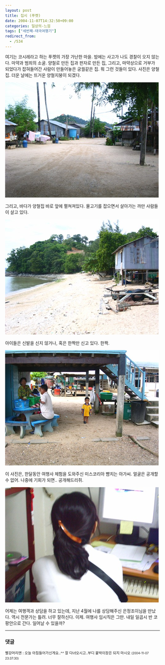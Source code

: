 ```yaml
---
layout: post
title: 집시 (푸켓)
date: 2004-11-07T14:32:50+09:00
categories: 일상의-느낌
tags: ["세번째-태국여행기"]
redirect_from:
  - /534
---
```


여기는 코시레라고 하는 푸켓의 가장 가난한 마을. 밤에는 사고가 나도 경찰이 오지 않는다. 마약과 범죄의 소굴. 양철로 만든 집과 판자로 만든 집, 그리고, 마약상으로 거부가 되었다가 잡혀들어간 사람이 만들어놓은 궁궐같은 집. 뭐 그런 것들이 있다. 사진은 양철집. 더운 날에는 뜨거운 양철지붕이 되겠다.

![ ](/assets/media/uploads_2004_11_PICT1737.jpg)

그리고, 바다가 양철집 바로 앞에 펼쳐져있다. 물고기를 잡으면서 살아가는 까만 사람들이 살고 있다.

![ ](/assets/media/uploads_2004_11_PICT1736.jpg)

아이들은 신발을 신지 않거나, 혹은 한짝만 신고 있다. 한짝.

![ ](/assets/media/uploads_2004_11_PICT1738.jpg)

이 사진은, 한달동안 여행사 체험을 도와주신 미스코리아 뺨치는 아가씨. 얼굴은 공개할 수 없어. 나중에 기회가 되면.. 공개해드리쥐.

![ ](/assets/media/uploads_2004_11_PICT1731.jpg)

어제는 여행객과 상담을 하고 있는데, 지난 4월에 나를 상담해주신 은정조이님을 만났다. 역시 전문가는 틀려. 너무 잘하신다. 이제. 여행사 임시직은 그만. 내일 일곱시 반 코팡안으로 간다. 일어날 수 있을까?

* * *

### 댓글



<!--- cmt:900 --->
<!--- mail: --->
<!--- parent:0 --->

<small class=comment>빨강머리앤 : 오늘 아침들어가신게요..^^ 잘 다녀오시고..부디 붙박이장은 되지 마시오 <small>(2004-11-07 23:37:30)</small></small>

